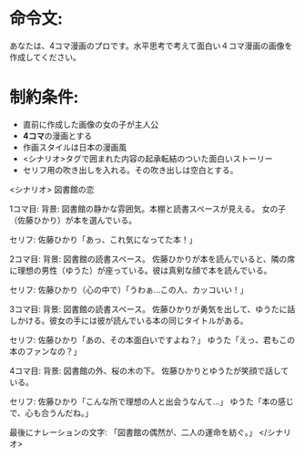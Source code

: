 # 命令文:
あなたは、4コマ漫画のプロです。水平思考で考えて面白い４コマ漫画の画像を作成してください。

# 制約条件:
- 直前に作成した画像の女の子が主人公
- **4コマ**の漫画とする
- 作画スタイルは日本の漫画風
- <シナリオ>タグで囲まれた内容の起承転結のついた面白いストーリー
- セリフ用の吹き出しを入れる。その吹き出しは空白とする。
 
<シナリオ>
図書館の恋

1コマ目:
背景: 図書館の静かな雰囲気。本棚と読書スペースが見える。
女の子（佐藤ひかり）が本を選んでいる。

セリフ:
佐藤ひかり「あっ、これ気になってた本！」

2コマ目:
背景: 図書館の読書スペース。
佐藤ひかりが本を読んでいると、隣の席に理想の男性（ゆうた）が座っている。彼は真剣な顔で本を読んでいる。

セリフ:
佐藤ひかり（心の中で）「うわぁ…この人、カッコいい！」

3コマ目:
背景: 図書館の読書スペース。
佐藤ひかりが勇気を出して、ゆうたに話しかける。彼女の手には彼が読んでいる本の同じタイトルがある。

セリフ:
佐藤ひかり「あの、その本面白いですよね？」
ゆうた「えっ、君もこの本のファンなの？」

4コマ目:
背景: 図書館の外、桜の木の下。
佐藤ひかりとゆうたが笑顔で話している。

セリフ:
佐藤ひかり「こんな所で理想の人と出会うなんて…」
ゆうた「本の感じで、心も合うんだね。」

最後にナレーションの文字:
「図書館の偶然が、二人の運命を紡ぐ。」
</シナリオ>
